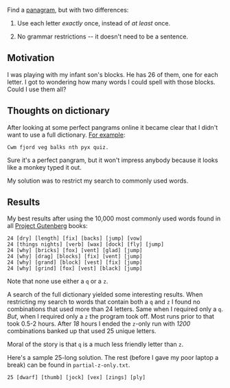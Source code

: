 Find a [panagram][pan], but with two differences:

1. Use each letter *exactly* once, instead of *at least* once.

2. No grammar restrictions -- it doesn't need to be a sentence.

[pan]: http://en.wikipedia.org/wiki/Panagram

## Motivation

I was playing with my infant son's blocks. He has 26 of them, one for each
letter. I got to wondering how many words I could spell with those blocks.
Could I use them all?

## Thoughts on dictionary

After looking at some perfect pangrams online it became clear that I didn't
want to use a full dictionary. [For example][w]:

    Cwm fjord veg balks nth pyx quiz.

[w]: http://en.wikipedia.org/wiki/List_of_pangrams

Sure it's a perfect pangram, but it won't impress anybody because it looks like
a monkey typed it out.

My solution was to restrict my search to commonly used words.

## Results

My best results after using the 10,000 most commonly used words found in all
[Project Gutenberg][pg] books:

[pg]: http://www.gutenberg.org/

    24 [dry] [length] [fix] [backs] [jump] [vow]
    24 [things nights] [verb] [wax] [dock] [fly] [jump]
    24 [why] [bricks] [fox] [vent] [glad] [jump]
    24 [why] [drag] [blocks] [fix] [vent] [jump]
    24 [why] [grand] [block] [vest] [fix] [jump]
    24 [why] [grind] [fox] [vest] [black] [jump]

Note that none use either a `q` or a `z`.

A search of the full dictionary yielded some interesting results. When
restricting my search to words that contain both a `q` and `z` I found no
combinations that used more than 24 letters. Same when I required only a `q`.
*But*, when I required only a `z` the program took off. Most runs prior to that
took 0.5-2 hours. After *18* hours I ended the `z`-only run with *1200*
combinations banked up that used 25 unique letters.

Moral of the story is that `q` is a much less friendly letter than `z`.

Here's a sample 25-long solution. The rest (before I gave my poor laptop a
break) can be found in `partial-z-only.txt`.

    25 [dwarf] [thumb] [jock] [vex] [zings] [ply]
